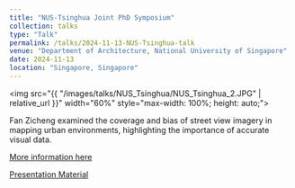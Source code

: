 ```yaml
---
title: "NUS-Tsinghua Joint PhD Symposium"
collection: talks
type: "Talk"
permalink: /talks/2024-11-13-NUS-Tsinghua-talk
venue: "Department of Architecture, National University of Singapore"
date: 2024-11-13
location: "Singapore, Singapore"
---
```


<img src="{{ "/images/talks/NUS_Tsinghua/NUS_Tsinghua_2.JPG" | relative_url }}" width="60%" style="max-width: 100%; height: auto;">

Fan Zicheng examined the coverage and bias of street view imagery in mapping urban environments, highlighting the importance of accurate visual data.

<a href="https://cde.nus.edu.sg/arch/news_and_events/news_ay2425_age_of_ai_120325/">More information here</a>

<a href="https://issuu.com/nusdoa/docs/urban_design_and_research_2024_-_tsinghua_universi">Presentation Material</a>
